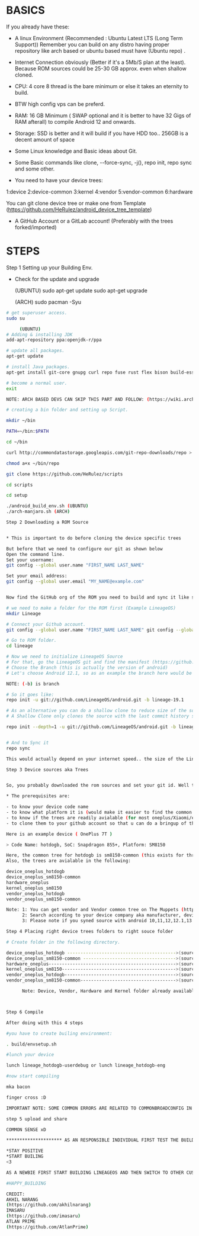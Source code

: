 # BASICS

If you already have these:

* A linux Environment (Recommended : Ubuntu Latest LTS (Long Term Support)) Remember you can build on any distro having proper repository like arch based or ubuntu based must have (Ubuntu repo)  .

* Internet Connection obviously (Better if it's a 5Mb/S plan at the least). Because ROM sources could be 25-30 GB approx. even when shallow cloned.

* CPU: 4 core 8 thread is the bare minimum or else it takes an eternity to build.

* BTW high config vps can be preferd.

* RAM: 16 GB Minimum ( SWAP optional and it is better to have 32 Gigs of RAM afterall) to compile Android 12 and onwards.

* Storage: SSD is better and it will build if you have HDD too.. 256GB is a decent amount of space

* Some Linux knowledge and Basic ideas about Git.

* Some Basic commands like clone, --force-sync, -j(), repo init, repo sync and some other.

* You need to have your device trees:

1:device
2:device-common
3:kernel
4:vendor
5:vendor-common
6:hardware

You can git clone device tree or make one from Template (https://github.com/HeRulez/android_device_tree_template) 

* A GitHub Account or a GitLab account! (Preferably with the trees forked/imported)

# STEPS

Step 1 Setting up your Building Env.


* Check for the update and upgrade

     (UBUNTU)
sudo apt-get update
sudo apt-get upgrade

     (ARCH)
sudo pacman -Syu

```bash
# get superuser access.
sudo su

     (UBUNTU)
# Adding & installing JDK
add-apt-repository ppa:openjdk-r/ppa

# update all packages.
apt-get update

# install Java packages.
apt-get install git-core gnupg curl repo fuse rust flex bison build-essential zip curl zlib1g-dev gcc-multilib g++-multilib libc6-dev-i386 lib32ncurses5-dev x11proto-core-dev libx11-dev lib32z1-dev libgl1-mesa-dev libxml2-utils xsltproc unzip fontconfig

# become a normal user.
exit

NOTE: ARCH BASED DEVS CAN SKIP THIS PART AND FOLLOW: (https://wiki.archlinux.org/title/android)

# creating a bin folder and setting up Script.

mkdir ~/bin

PATH=~/bin:$PATH

cd ~/bin

curl http://commondatastorage.googleapis.com/git-repo-downloads/repo > ~/bin/repo

chmod a+x ~/bin/repo

git clone https://github.com/HeRulez/scripts

cd scripts

cd setup

./android_build_env.sh (UBUNTU)
./arch-manjaro.sh (ARCH)

Step 2 Downloading a ROM Source


* This is important to do before cloning the device specific trees

But before that we need to configure our git as shown below
Open the command line.
Set your username:
git config --global user.name "FIRST_NAME LAST_NAME"

Set your email address:
git config --global user.email "MY_NAME@example.com"


Now find the GitHub org of the ROM you need to build and sync it like shown below

# we need to make a folder for the ROM first (Example LineageOS)
mkdir Lineage

# Connect your Github account.
git config --global user.name "FIRST_NAME LAST_NAME" git config --global user.email "YOUR EMAIL"

# Go to ROM folder.
cd lineage

# Now we need to initialize LineageOS Source
# For that, go the LineageOS git and find the manifest (https://github.com/LineageOS/android this may vary from ROM to ROM)
# Choose the Branch (this is actually the version of android)
# Let's choose Android 12.1, so as an example the branch here would be "lineage-19.1"

NOTE: (-b) is branch

# So it goes like:
repo init -u git://github.com/LineageOS/android.git -b lineage-19.1

# As an alternative you can do a shallow clone to reduce size of the source..
# A Shallow Clone only clones the source with the last commit history specified

repo init --depth=1 -u git://github.com/LineageOS/android.git -b lineage-19.1


# And to Sync it
repo sync

This would actually depend on your internet speed.. the size of the LineageOS repo would be around 80-100 GB or more, probably

Step 3 Device sources aka Trees


So, you probably downloaded the rom sources and set your git id. Well the next step is to find your device sources (Device Tree , Kernel Tree , Vendor Tree {And A Common Tree if available for both vendor and device})

* The prerequisites are:

- to know your device code name
- to know what platform it is (would make it easier to find the common trees)
- to know if the trees are readily avialable (for most oneplus/Xiaomi/etc.. devices its a true case scenario)
- to clone them to your github account so that u can do a bringup of the tree for the ROM

Here is an example device ( OnePlus 7T )

> Code Name: hotdogb, SoC: Snapdragon 855+, Platform: SM8150

Here, the common tree for hotdogb is sm8150-common (this exists for thr vendor too).
Also, the trees are avialable in the following:

device_oneplus_hotdogb
device_oneplus_sm8150-common
hardware_oneplus
kernel_oneplus_sm8150
vendor_oneplus_hotdogb
vendor_oneplus_sm8150-common

Note: 1: You can get vendor and Vendor common tree on The Muppets (https://github.com/TheMuppets)
      2: Search according to your device company aka manufacturer, device and device platform (common sense)
      3: Please note if you syned source with android 10,11,12,12.1,13 branch please import device, hardware, vendor and kernel according to android version or branch.

Step 4 Placing right device trees folders to right souce folder

# Create folder in the following directory.

device_oneplus_hotdogb ----------------------------------------->(source/device/oneplus/hotdogb)
device_oneplus_sm8150-common ----------------------------------->(source/device/oneplus/sm8150-common)
hardware_oneplus------------------------------------------------>(source/hardware/oneplus)
kernel_oneplus_sm8150------------------------------------------->(source/kernel/oneplus/sm8150)
vendor_oneplus_hotdogb------------------------------------------>(source/vendor/oneplus/hotdogb)
vendor_oneplus_sm8150-common------------------------------------>(source/vendor/oneplus/sm8150-common)

      Note: Device, Vendor, Hardware and Kernel folder already available in Source directory you have to create folder or mkdir (oneplus and common) in the folders



Step 6 Compile

After doing with this 4 steps

#you have to create builing environment:

. build/envsetup.sh

#lunch your device

lunch lineage_hotdogb-userdebug or lunch lineage_hotdogb-eng

#now start compiling

mka bacon

finger cross :D

IMPORTANT NOTE: SOME COMMON ERRORS ARE RELATED TO COMMONBROADCONFIG IN DEVICE-COMMON FOLDER AND ANDROID.BP FILES YOU NEED TO MODIFY IT ACCORDING TO THE ERRORS.....

step 5 upload and share

COMMON SENSE xD

********************* AS AN RESPONSIBLE INDIVIDUAL FIRST TEST THE BUILD YOURSELF IF IT BOOTS THEN SHARE, DONT! BUILD AND START SHARING WITH OTHERS IMMEDIATELY POSSIBLE CHANCES BRICKING OTHERS DEVICE.******************************

*STAY POSITIVE
*START BUILING
<3

AS A NEWBIE FIRST START BUILDING LINEAGEOS AND THEN SWITCH TO OTHER CUSTOM ROMS THROUGH THIS METHOD YOU KNOW THE POSSBLE OUTCOME ERRORS AND WORKAROUND.

#HAPPY_BUILDING

CREDIT: 
AKHIL NARANG 
(https://github.com/akhilnarang)
IMASARU
(https://github.com/imasaru)
ATLAN PRIME
(https://github.com/AtlanPrime)





